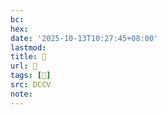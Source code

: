 ```yaml
---
bc:
hex:
date: '2025-10-13T10:27:45+08:00'
lastmod:
title: 􄁿
url: 􄁿
tags: [𠩩]
src: DCCV
note:
---
```

